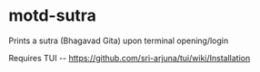motd-sutra
==========

Prints a sutra (Bhagavad Gita) upon terminal opening/login

Requires TUI -- https://github.com/sri-arjuna/tui/wiki/Installation
